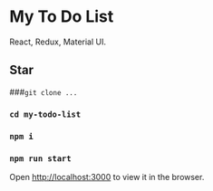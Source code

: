 # My To Do List

React, Redux, Material UI.

## Star 

###`git clone ...`
### `cd my-todo-list`
### `npm i`
### `npm run start`

Open [http://localhost:3000](http://localhost:3000) to view it in the browser.
